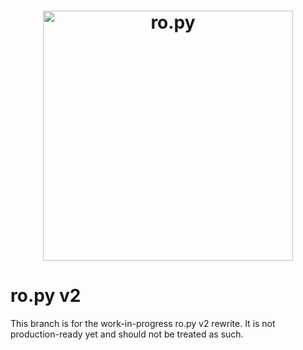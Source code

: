 <h1 align="center">
    <img src="https://raw.githubusercontent.com/rbx-libdev/ro.py/main/resources/header.png" alt="ro.py" width="400" />
    <br>
</h1>

<h1>ro.py v2</h1>
<p>This branch is for the work-in-progress ro.py v2 rewrite. It is not production-ready yet and should not be treated as such.</p>